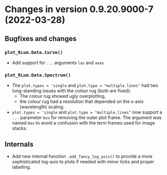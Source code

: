 




<!-- NEWS.md was auto-generated by NEWS.Rmd. Please DO NOT edit by hand!-->

# Changes in version 0.9.20.9000-7 (2022-03-28)

## Bugfixes and changes

### `plot_RLum.Data.Curve()`

-   Add support for `...` arguments `las` and `axes`

### `plot_RLum.Data.Spectrum()`

-   The `plot.types = 'single` and `plot.type = "multiple.lines"` had
    two long-standing issues with the colour rug (both are fixed):
    -   The colour rug showed ugly overplotting,
    -   the colour rug had a resolution that depended on the x-axis
        (wavelength) scaling.
-   `plot.types = 'single` and `plot.type = "multiple.lines"` now
    support a `...` parameter `box` for removing the outer plot frame.
    The argument was named `box` to avoid a confusion with the term
    frames used for image stacks.

## Internals

-   Add new internal function `.add_fancy_log_axis()` to provide a more
    sophisticated log-axis to plots if needed with minor ticks and
    proper labelling.
